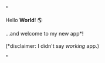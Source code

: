 "<p>Hello <strong>World</strong>! 🌎️</p><p>...and welcome to my new app*!<br /><br />(*disclaimer: I didn't say <em>working</em> app.)</p>"